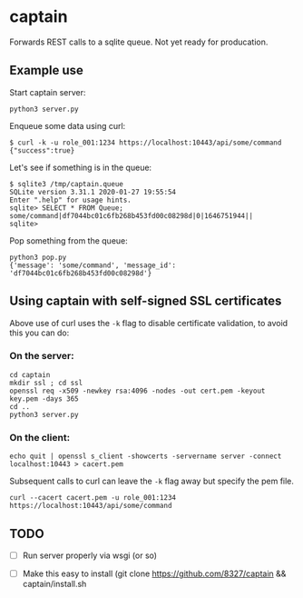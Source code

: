 # captain

Forwards REST calls to a sqlite queue. Not yet ready for producation.

## Example use

Start captain server:
```console
python3 server.py
```

Enqueue some data using curl:
```console
$ curl -k -u role_001:1234 https://localhost:10443/api/some/command
{"success":true}
```

Let's see if something is in the queue:
```console
$ sqlite3 /tmp/captain.queue
SQLite version 3.31.1 2020-01-27 19:55:54
Enter ".help" for usage hints.
sqlite> SELECT * FROM Queue;
some/command|df7044bc01c6fb268b453fd00c08298d|0|1646751944||
sqlite>
```

Pop something from the queue:
```console
python3 pop.py
{'message': 'some/command', 'message_id': 'df7044bc01c6fb268b453fd00c08298d'}
```

## Using captain with self-signed SSL certificates

Above use of curl uses the `-k` flag to disable certificate validation, to avoid this you can do:

### On the server:
```console
cd captain
mkdir ssl ; cd ssl
openssl req -x509 -newkey rsa:4096 -nodes -out cert.pem -keyout key.pem -days 365
cd ..
python3 server.py
```

### On the client:
```console
echo quit | openssl s_client -showcerts -servername server -connect localhost:10443 > cacert.pem
```
Subsequent calls to curl can leave the `-k` flag away but specify the pem file.
```console
curl --cacert cacert.pem -u role_001:1234 https://localhost:10443/api/some/command
```

## TODO

- [ ] Run server properly via wsgi (or so) 
- [ ] Make this easy to install (git clone https://github.com/8327/captain && captain/install.sh
 
